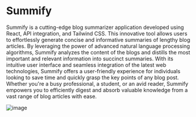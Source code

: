 # Summify

Summify is a cutting-edge blog summarizer application developed using React, API integration, and Tailwind CSS. This innovative tool allows users to effortlessly generate concise and informative summaries of lengthy blog articles. By leveraging the power of advanced natural language processing algorithms, Summify analyzes the content of the blogs and distills the most important and relevant information into succinct summaries. With its intuitive user interface and seamless integration of the latest web technologies, Summify offers a user-friendly experience for individuals looking to save time and quickly grasp the key points of any blog post. Whether you're a busy professional, a student, or an avid reader, Summify empowers you to efficiently digest and absorb valuable knowledge from a vast range of blog articles with ease.

![image](https://github.com/Stroller15/Summify/assets/84174011/f64ce864-1ed8-474a-a895-e6475f27f947)

